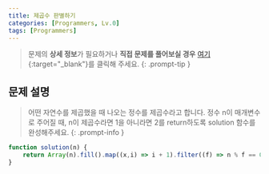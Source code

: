 ```yaml
---
title: 제곱수 판별하기
categories: [Programmers, Lv.0]
tags: [Programmers]
---
```


> 문제의 **상세 정보**가 필요하거나 **직접 문제를 풀어보실 경우** [여기](https://school.programmers.co.kr/learn/courses/30/lessons/120909){:target="_blank"}를 클릭해 주세요.
{: .prompt-tip }

## 문제 설명

> 어떤 자연수를 제곱했을 때 나오는 정수를 제곱수라고 합니다. 정수 n이 매개변수로 주어질 때, n이 제곱수라면 1을 아니라면 2를 return하도록 solution 함수를 완성해주세요.
{: .prompt-info }

```js
function solution(n) {
    return Array(n).fill().map((x,i) => i + 1).filter((f) => n % f == 0).length % 2 == 0 ? 2 : 1
}
```